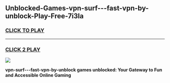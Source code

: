 
## Unblocked-Games-vpn-surf---fast-vpn-by-unblock-Play-Free-7i3la
<h3>
<a href="https://premium76.site?title=vpn-surf---fast-vpn-by-unblock&ref=18A1">CLICK TO PLAY</a></h3>
<hr>

<h3>
<a href="https://premium76.site?title=vpn-surf---fast-vpn-by-unblock&ref=18A1">CLICK 2 PLAY</a>
  
</h3>

<a href="https://premium76.site?title=vpn-surf---fast-vpn-by-unblock&ref=18A1"><img src="https://clearcache.store/games.png"></a>


**vpn-surf---fast-vpn-by-unblock games unblocked: Your Gateway to Fun and Accessible Online Gaming**
